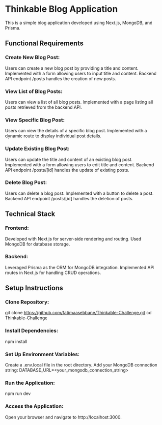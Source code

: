 # Thinkable Blog Application
This is a simple blog application developed using Next.js, MongoDB, and Prisma.

## Functional Requirements

### Create New Blog Post:

Users can create a new blog post by providing a title and content.
Implemented with a form allowing users to input title and content.
Backend API endpoint /posts handles the creation of new posts.

### View List of Blog Posts:

Users can view a list of all blog posts.
Implemented with a page listing all posts retrieved from the backend API.

### View Specific Blog Post:

Users can view the details of a specific blog post.
Implemented with a dynamic route to display individual post details.

### Update Existing Blog Post:

Users can update the title and content of an existing blog post.
Implemented with a form allowing users to edit title and content.
Backend API endpoint /posts/[id] handles the update of existing posts.

### Delete Blog Post:

Users can delete a blog post.
Implemented with a button to delete a post.
Backend API endpoint /posts/[id] handles the deletion of posts.

## Technical Stack
### Frontend:
Developed with Next.js for server-side rendering and routing.
Used MongoDB for database storage.

### Backend:
Leveraged Prisma as the ORM for MongoDB integration.
Implemented API routes in Next.js for handling CRUD operations.

## Setup Instructions
### Clone Repository:

git clone https://github.com/fatimaasebbane/Thinkable-Challenge.git
cd Thinkable-Challenge

### Install Dependencies:

npm install

### Set Up Environment Variables:

Create a .env.local file in the root directory.
Add your MongoDB connection string:
DATABASE_URL=<your_mongodb_connection_string>

### Run the Application:
npm run dev

### Access the Application:
Open your browser and navigate to http://localhost:3000.
